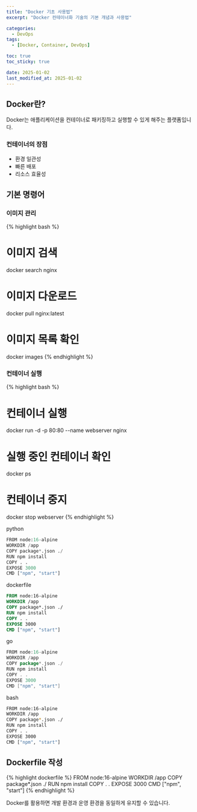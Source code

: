 ```yaml
---
title: "Docker 기초 사용법"
excerpt: "Docker 컨테이너화 기술의 기본 개념과 사용법"

categories:
  - DevOps
tags:
  - [Docker, Container, DevOps]

toc: true
toc_sticky: true

date: 2025-01-02
last_modified_at: 2025-01-02
---
```


## Docker란?

Docker는 애플리케이션을 컨테이너로 패키징하고 실행할 수 있게 해주는 플랫폼입니다.

### 컨테이너의 장점

- 환경 일관성
- 빠른 배포
- 리소스 효율성

## 기본 명령어

### 이미지 관리

{% highlight bash %}
# 이미지 검색
docker search nginx

# 이미지 다운로드
docker pull nginx:latest

# 이미지 목록 확인
docker images
{% endhighlight %}

### 컨테이너 실행

{% highlight bash %}
# 컨테이너 실행
docker run -d -p 80:80 --name webserver nginx

# 실행 중인 컨테이너 확인
docker ps

# 컨테이너 중지
docker stop webserver
{% endhighlight %}

python

```py
FROM node:16-alpine
WORKDIR /app
COPY package*.json ./
RUN npm install
COPY . .
EXPOSE 3000
CMD ["npm", "start"]
```

dockerfile

```dockerfile
FROM node:16-alpine
WORKDIR /app
COPY package*.json ./
RUN npm install
COPY . .
EXPOSE 3000
CMD ["npm", "start"]
```

go

```go
FROM node:16-alpine
WORKDIR /app
COPY package*.json ./
RUN npm install
COPY . .
EXPOSE 3000
CMD ["npm", "start"]
```


bash

```bash
FROM node:16-alpine
WORKDIR /app
COPY package*.json ./
RUN npm install
COPY . .
EXPOSE 3000
CMD ["npm", "start"]
```




## Dockerfile 작성

{% highlight dockerfile %}
FROM node:16-alpine
WORKDIR /app
COPY package*.json ./
RUN npm install
COPY . .
EXPOSE 3000
CMD ["npm", "start"]
{% endhighlight %}

Docker를 활용하면 개발 환경과 운영 환경을 동일하게 유지할 수 있습니다.